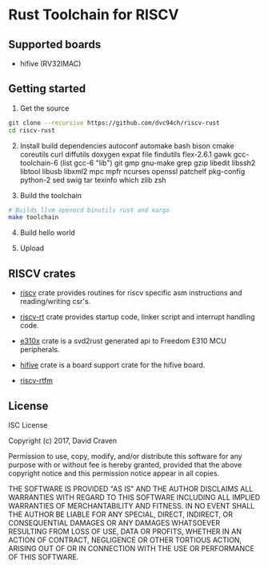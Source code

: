 # Rust Toolchain for RISCV
## Supported boards
* hifive (RV32IMAC)

## Getting started
1. Get the source
```sh
git clone --recursive https://github.com/dvc94ch/riscv-rust
cd riscv-rust
```

2. Install build dependencies
autoconf automake bash bison cmake coreutils curl
diffutils doxygen expat file findutils flex-2.6.1
gawk gcc-toolchain-6 (list gcc-6 "lib") git gmp
gnu-make grep gzip libedit libssh2 libtool libusb
libxml2 mpc mpfr ncurses openssl patchelf pkg-config
python-2 sed swig tar texinfo which zlib zsh

3. Build the toolchain
```sh
# Builds llvm openocd binutils rust and xargo
make toolchain
```

4. Build hello world


5. Upload

## RISCV crates
* [riscv](https://github.com/dvc94ch/riscv) crate provides routines for riscv
specific asm instructions and reading/writing csr's.

* [riscv-rt](https://github.com/dvc94ch/riscv-rt) crate provides startup code,
linker script and interrupt handling code.

* [e310x](https://github.com/dvc94ch/e310x) crate is a svd2rust generated api
to Freedom E310 MCU peripherals.

* [hifive](https://github.com/dvc94ch/hifive) crate is a board support crate for
the hifive board.

* [riscv-rtfm](https://github.com/dvc94ch/riscv-rtfm)

## License
ISC License

Copyright (c) 2017, David Craven

Permission to use, copy, modify, and/or distribute this software for any
purpose with or without fee is hereby granted, provided that the above
copyright notice and this permission notice appear in all copies.

THE SOFTWARE IS PROVIDED "AS IS" AND THE AUTHOR DISCLAIMS ALL WARRANTIES WITH
REGARD TO THIS SOFTWARE INCLUDING ALL IMPLIED WARRANTIES OF MERCHANTABILITY
AND FITNESS. IN NO EVENT SHALL THE AUTHOR BE LIABLE FOR ANY SPECIAL, DIRECT,
INDIRECT, OR CONSEQUENTIAL DAMAGES OR ANY DAMAGES WHATSOEVER RESULTING FROM
LOSS OF USE, DATA OR PROFITS, WHETHER IN AN ACTION OF CONTRACT, NEGLIGENCE
OR OTHER TORTIOUS ACTION, ARISING OUT OF OR IN CONNECTION WITH THE USE OR
PERFORMANCE OF THIS SOFTWARE.

